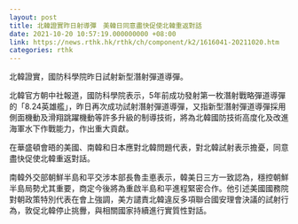 ```yaml
---
layout: post
title: 北韓證實昨日射導彈　美韓日同意盡快促使北韓重返對話
date: 2021-10-20 10:57:19.000000000 +08:00
link: https://news.rthk.hk/rthk/ch/component/k2/1616041-20211020.htm
categories: rthk
---
```


北韓證實，國防科學院昨日試射新型潛射彈道導彈。

北韓官方朝中社報道，國防科學院表示，5年前成功發射第一枚潛射戰略彈道導彈的「8.24英雄艦」，昨日再次成功試射潛射彈道導彈，又指新型潛射彈道導彈採用側面機動及滑翔跳躍機動等許多升級的制導技術，將為北韓國防技術高度化及改進海軍水下作戰能力，作出重大貢獻。

在華盛頓會晤的美國、南韓和日本應對北韓問題代表，對北韓試射表示擔憂，同意盡快促使北韓重返對話。

南韓外交部朝鮮半島和平交涉本部長魯圭悳表示，韓美日三方一致認為，穩控朝鮮半島局勢尤其重要，商定今後將為重啟半島和平進程緊密合作。他引述美國國務院對朝政策特別代表在會上強調，美方譴責北韓違反多項聯合國安理會決議的試射行為，敦促北韓停止挑釁，與相關國家持續進行實質性對話。
